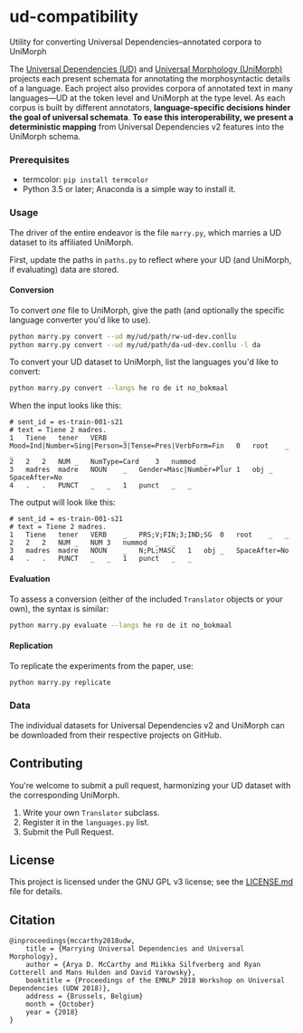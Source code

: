 # ud-compatibility
Utility for converting Universal Dependencies–annotated corpora to UniMorph


The [Universal Dependencies (UD)](http://universaldependencies.org) and [Universal Morphology (UniMorph)](https://unimorph.github.io) projects each present schemata for annotating the morphosyntactic details of a language.
Each project also provides corpora of annotated text in many languages—UD at the token level and UniMorph at the type level.
As each corpus is built by different annotators, **language-specific decisions hinder the goal of universal schemata**.
**To ease this interoperability, we present a deterministic mapping** from Universal Dependencies&nbsp;v2 features into the UniMorph schema.


### Prerequisites

- termcolor: `pip install termcolor`
- Python 3.5 or later; Anaconda is a simple way to install it.

### Usage

The driver of the entire endeavor is the file `marry.py`, which marries a UD dataset to its affiliated UniMorph.

First, update the paths in `paths.py` to reflect where your UD (and UniMorph, if evaluating) data are stored.

#### Conversion

To convert *one* file to UniMorph, give the path (and optionally the specific language converter you'd like to use).

```bash
python marry.py convert --ud my/ud/path/rw-ud-dev.conllu
python marry.py convert --ud my/ud/path/da-ud-dev.conllu -l da

```

To convert your UD dataset to UniMorph, list the languages you'd like to convert:

```bash
python marry.py convert --langs he ro de it no_bokmaal 
```

When the input looks like this:

```
# sent_id = es-train-001-s21
# text = Tiene 2 madres.
1	Tiene	tener	VERB	_	Mood=Ind|Number=Sing|Person=3|Tense=Pres|VerbForm=Fin	0	root	_	_
2	2	2	NUM	_	NumType=Card	3	nummod	_	_
3	madres	madre	NOUN	_	Gender=Masc|Number=Plur	1	obj	_	SpaceAfter=No
4	.	.	PUNCT	_	_	1	punct	_	_
```

The output will look like this:

```
# sent_id = es-train-001-s21
# text = Tiene 2 madres.
1	Tiene	tener	VERB	_	PRS;V;FIN;3;IND;SG	0	root	_	_
2	2	2	NUM	_	NUM	3	nummod	_	_
3	madres	madre	NOUN	_	N;PL;MASC	1	obj	_	SpaceAfter=No
4	.	.	PUNCT	_	_	1	punct	_	_
```

#### Evaluation

To assess a conversion (either of the included `Translator` objects or your own), the syntax is similar:

```bash
python marry.py evaluate --langs he ro de it no_bokmaal 
```

#### Replication

To replicate the experiments from the paper, use:

```bash
python marry.py replicate 
```

### Data

The individual datasets for Universal Dependencies v2 and UniMorph can be downloaded from their respective projects on GitHub.

## Contributing

You're welcome to submit a pull request, harmonizing your UD dataset with the corresponding UniMorph. 

1. Write your own `Translator` subclass.
2. Register it in the `languages.py` list.
3. Submit the Pull Request.

## License

This project is licensed under the GNU GPL v3 license; see the [LICENSE.md](LICENSE.md) file for details.

## Citation

```
@inproceedings{mccarthy2018udw,
	title = {Marrying Universal Dependencies and Universal Morphology},
	author = {Arya D. McCarthy and Miikka Silfverberg and Ryan Cotterell and Mans Hulden and David Yarowsky},
	booktitle = {Proceedings of the EMNLP 2018 Workshop on Universal Dependencies (UDW 2018)},
	address = {Brussels, Belgium}
	month = {October}
	year = {2018}
}
```
